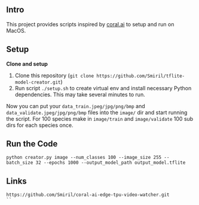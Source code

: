 ## Intro

This project provides scripts inspired by [coral.ai](https://coral.ai) to setup and run on MacOS.

## Setup

**Clone and setup**

1. Clone this repository (`git clone https://github.com/Smiril/tflite-model-creator.git`)
2. Run script `./setup.sh` to create virtual env and install necessary Python dependencies. This may take several minutes to run.

Now you can put your `data_train.jpeg/jpg/png/bmp` and `data_validate.jpeg/jpg/png/bmp` files into the `image/` dir and start running the script.
For 100 species make in `image/train` and `image/validate` 100 sub dirs for each species once.


## Run the Code
```
python creator.py image --num_classes 100 --image_size 255 --batch_size 32 --epochs 1000 --output_model_path output_model.tflite
```
## Links

```
https://github.com/Smiril/coral-ai-edge-tpu-video-watcher.git
``
